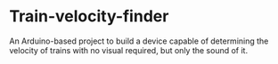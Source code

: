 # Train-velocity-finder
An Arduino-based project to build a device capable of determining the velocity of trains with no visual required, but only the sound of it.
